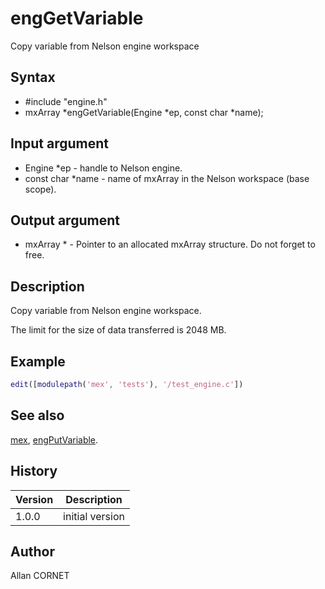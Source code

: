 # engGetVariable

Copy variable from Nelson engine workspace

## Syntax

- #include "engine.h"
- mxArray *engGetVariable(Engine *ep, const char \*name);

## Input argument

- Engine \*ep - handle to Nelson engine.
- const char \*name - name of mxArray in the Nelson workspace (base scope).

## Output argument

- mxArray \* - Pointer to an allocated mxArray structure. Do not forget to free.

## Description

  <p>Copy variable from Nelson engine workspace.</p>
  <p>The limit for the size of data transferred is 2048 MB.</p>

## Example

```matlab
edit([modulepath('mex', 'tests'), '/test_engine.c'])
```

## See also

[mex](mex.md), [engPutVariable](engPutVariable.md).

## History

| Version | Description     |
| ------- | --------------- |
| 1.0.0   | initial version |

## Author

Allan CORNET
